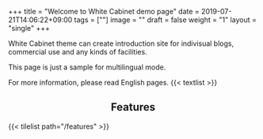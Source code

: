 +++
title =  "Welcome to White Cabinet demo page"
date = 2019-07-21T14:06:22+09:00
tags = [""]
image = ""
draft = false
weight = "1"
layout = "single"
+++

White Cabinet theme can create introduction site for indivisual blogs, commercial use and any kinds of facilities.

This page is just a sample for multilingual mode.

For more information, please read English pages.
{{< textlist >}}
<br>
<h2 style="text-align:center;"> Features </h2>
{{< tilelist path="/features" >}}
